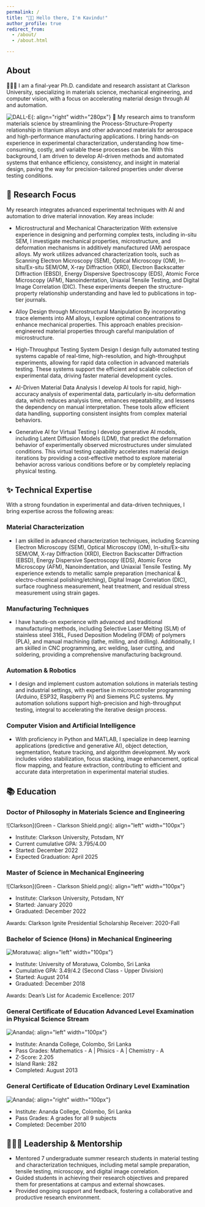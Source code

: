 ```yaml
---
permalink: /
title: "👋🏼 Hello there, I'm Kavindu!"
author_profile: true
redirect_from: 
  - /about/
  - /about.html

---
```


## About


👨🏻‍💻 I am a final-year Ph.D. candidate and research assistant at Clarkson University, specializing in materials science, mechanical engineering, and computer vision, with a focus on accelerating material design through AI and automation.

![DALL-E](images/DALLE2.png){: align="right" width="280px"}
🔬 My research aims to transform materials science by streamlining the Process-Structure-Property relationship in titanium alloys and other advanced materials for aerospace and high-performance manufacturing applications. I bring hands-on experience in experimental characterization, understanding how time-consuming, costly, and variable these processes can be. With this background, I am driven to develop AI-driven methods and automated systems that enhance efficiency, consistency, and insight in material design, paving the way for precision-tailored properties under diverse testing conditions.

## 🧐 Research Focus

My research integrates advanced experimental techniques with AI and automation to drive material innovation. Key areas include:

 - Microstructural and Mechanical Characterization
With extensive experience in designing and performing complex tests, including in-situ SEM, I investigate mechanical properties, microstructure, and deformation mechanisms in additively manufactured (AM) aerospace alloys. My work utilizes advanced characterization tools, such as Scanning Electron Microscopy (SEM), Optical Microscopy (OM), In-situ/Ex-situ SEM/OM, X-ray Diffraction (XRD), Electron Backscatter Diffraction (EBSD), Energy Dispersive Spectroscopy (EDS), Atomic Force Microscopy (AFM), Nanoindentation, Uniaxial Tensile Testing, and Digital Image Correlation (DIC). These experiments deepen the structure-property relationship understanding and have led to publications in top-tier journals.

 - Alloy Design through Microstructural Manipulation
By incorporating trace elements into AM alloys, I explore optimal concentrations to enhance mechanical properties. This approach enables precision-engineered material properties through careful manipulation of microstructure.

 - High-Throughput Testing System Design
I design fully automated testing systems capable of real-time, high-resolution, and high-throughput experiments, allowing for rapid data collection in advanced materials testing. These systems support the efficient and scalable collection of experimental data, driving faster material development cycles.

 - AI-Driven Material Data Analysis
I develop AI tools for rapid, high-accuracy analysis of experimental data, particularly in-situ deformation data, which reduces analysis time, enhances repeatability, and lessens the dependency on manual interpretation. These tools allow efficient data handling, supporting consistent insights from complex material behaviors.

 - Generative AI for Virtual Testing
I develop generative AI models, including Latent Diffusion Models (LDM), that predict the deformation behavior of experimentally observed microstructures under simulated conditions. This virtual testing capability accelerates material design iterations by providing a cost-effective method to explore material behavior across various conditions before or by completely replacing physical testing.

## ✨ Technical Expertise

With a strong foundation in experimental and data-driven techniques, I bring expertise across the following areas:

### Material Characterization
 - I am skilled in advanced characterization techniques, including Scanning Electron Microscopy (SEM), Optical Microscopy (OM), In-situ/Ex-situ SEM/OM, X-ray Diffraction (XRD), Electron Backscatter Diffraction (EBSD), Energy Dispersive Spectroscopy (EDS), Atomic Force Microscopy (AFM), Nanoindentation, and Uniaxial Tensile Testing. My experience extends to metallic sample preparation (mechanical & electro-chemical polishing/etching), Digital Image Correlation (DIC), surface roughness measurement, heat treatment, and residual stress measurement using strain gages.

### Manufacturing Techniques
 - I have hands-on experience with advanced and traditional manufacturing methods, including Selective Laser Melting (SLM) of stainless steel 316L, Fused Deposition Modeling (FDM) of polymers (PLA), and manual machining (lathe, milling, and drilling). Additionally, I am skilled in CNC programming, arc welding, laser cutting, and soldering, providing a comprehensive manufacturing background.

### Automation & Robotics
 - I design and implement custom automation solutions in materials testing and industrial settings, with expertise in microcontroller programming (Arduino, ESP32, Raspberry Pi) and Siemens PLC systems. My automation solutions support high-precision and high-throughput testing, integral to accelerating the iterative design process.

### Computer Vision and Artificial Intelligence
 - With proficiency in Python and MATLAB, I specialize in deep learning applications (predictive and generative AI), object detection, segmentation, feature tracking, and algorithm development. My work includes video stabilization, focus stacking, image enhancement, optical flow mapping, and feature extraction, contributing to efficient and accurate data interpretation in experimental material studies.

## 📚 Education

### Doctor of Philosophy in Materials Science and Engineering

![Clarkson](Green - Clarkson Shield.png){: align="left" width="100px"}
 - Institute: Clarkson University, Potsdam, NY
 - Current cumulative GPA: 3.795/4.00
 - Started: December 2022
 - Expected Graduation: April 2025

### Master of Science in Mechanical Engineering

![Clarkson](Green - Clarkson Shield.png){: align="left" width="100px"}
 - Institute: Clarkson University, Potsdam, NY
 - Started: January 2020
 - Graduated: December 2022

Awards: Clarkson Ignite Presidential Scholarship Receiver: 2020-Fall

### Bachelor of Science (Hons) in Mechanical Engineering

![Moratuwa](University_of_Moratuwa_logo.png){: align="left" width="100px"}
 - Institute: University of Moratuwa, Colombo, Sri Lanka
 - Cumulative GPA: 3.49/4.2 (Second Class - Upper Division)
 - Started: August 2014
 - Graduated: December 2018

Awards: Dean’s List for Academic Excellence: 2017

### General Certificate of Education Advanced Level Examination in Physical Science Stream

![Ananda](Ananda_Crest.png){: align="left" width="100px"}
 - Institute: Ananda College, Colombo, Sri Lanka
 - Pass Grades: Mathematics - A | Phisics - A | Chemistry - A
 - Z-Score: 2.205
 - Island Rank: 282
 - Completed: August 2013

### General Certificate of Education Ordinary Level Examination
![Ananda](Ananda_Crest.png){: align="right" width="100px"}
 - Institute: Ananda College, Colombo, Sri Lanka
 - Pass Grades: A grades for all 9 subjects
 - Completed: December 2010

## 🌟👨‍💼 Leadership & Mentorship

 - Mentored 7 undergraduate summer research students in material testing and characterization techniques, including metal sample preparation, tensile testing, microscopy, and digital image correlation.
 - Guided students in achieving their research objectives and prepared them for presentations at campus and external showcases.
 - Provided ongoing support and feedback, fostering a collaborative and productive research environment.
